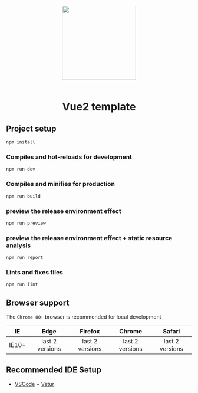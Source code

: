 <div align="center">
<a href="https://github.com/kongchengxiaoning/vue3-ts-admin"> <img width="200" height="200" src="https://camo.githubusercontent.com/c8f91d18976e27123643a926a2588b8d931a0292fd0b6532c3155379e8591629/68747470733a2f2f7675656a732e6f72672f696d616765732f6c6f676f2e706e67"> </a> <br> <br>

<h1>Vue2 template</h1>
</div>

## Project setup
```
npm install
```

### Compiles and hot-reloads for development
```
npm run dev
```

### Compiles and minifies for production
```
npm run build
```

### preview the release environment effect
```
npm run preview
```

### preview the release environment effect + static resource analysis
```
npm run report
```

### Lints and fixes files
```
npm run lint
```

## Browser support

The `Chrome 80+` browser is recommended for local development

| IE | Edge | Firefox | Chrome | Safari |
| :-: | :-: | :-: | :-: | :-: |
| IE10+ | last 2 versions | last 2 versions | last 2 versions | last 2 versions |

## Recommended IDE Setup

- [VSCode](https://code.visualstudio.com/) + [Vetur](https://marketplace.visualstudio.com/items?itemName=octref.vetur)